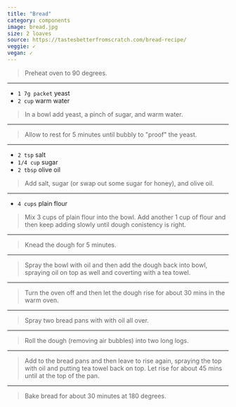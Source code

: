 ```yaml
---
title: "Bread"
category: components
image: bread.jpg
size: 2 loaves
source: https://tastesbetterfromscratch.com/bread-recipe/
veggie: ✓
vegan: ✓
---
```



> Preheat oven to 90 degrees.

---

* `1 7g packet` yeast
* `2 cup` warm water

> In a bowl add yeast, a pinch of sugar, and warm water.

---

> Allow to rest for 5 minutes until bubbly to "proof" the yeast.

---

* `2 tsp` salt
* `1/4 cup` sugar
* `2 tbsp` olive oil

> Add salt, sugar (or swap out some sugar for honey), and olive oil.

---

* `4 cups` plain flour

> Mix 3 cups of plain flour into the bowl. Add another 1 cup of flour and then keep adding slowly until dough conistency is right.

---

> Knead the dough for 5 minutes.

---

> Spray the bowl with oil and then add the dough back into bowl, spraying oil on top as well and coverting with a tea towel.

---

> Turn the oven off and then let the dough rise for about 30 mins in the warm oven.

---

> Spray two bread pans with with oil all over.

---

> Roll the dough (removing air bubbles) into two long logs.

---

> Add to the bread pans and then leave to rise again, spraying the top with oil and putting tea towel back on top. Let rise for about 45 mins until at the top of the pan.

---

> Bake bread for about 30 minutes at 180 degrees.


